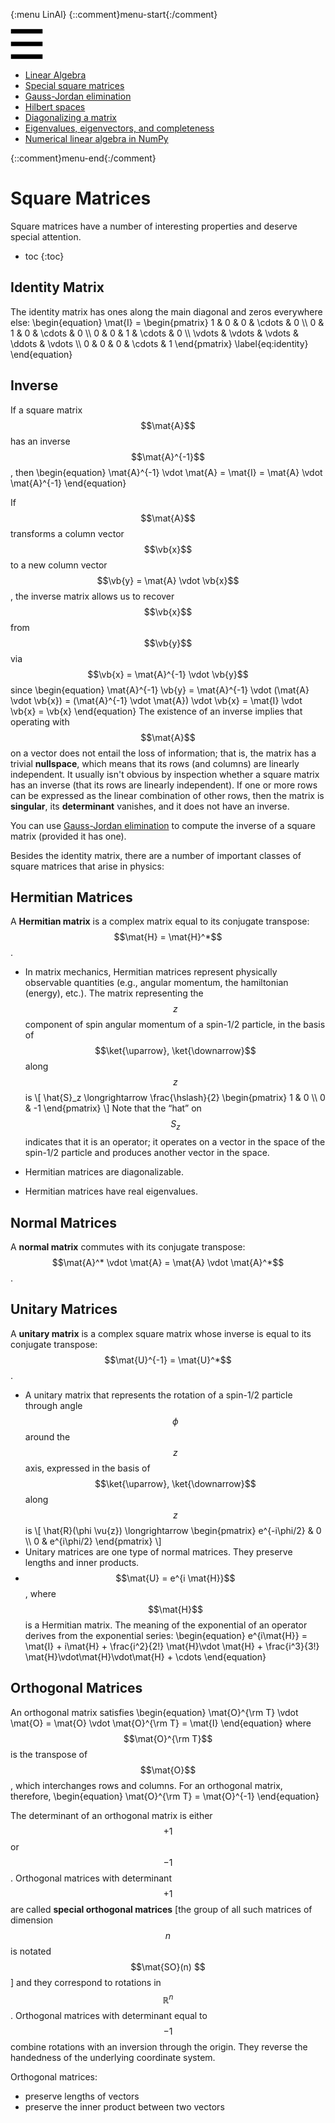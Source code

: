 {:menu LinAl}
{::comment}menu-start{:/comment}

<div class="dropdown">
<label id="hamburger-menu"><img id="hamburger" src="figs/hamburger.png"></label>
<div class="dropdown-content">
<ul>
<li><a href="LA-LinearAlgebra.html">Linear Algebra</a></li>
<li><a href="LA-SquareMatrices.html">Special square matrices</a></li>
<li><a href="LA-GaussJordan.html">Gauss-Jordan elimination</a></li>
<li><a href="LA-HilbertSpace.html">Hilbert spaces</a></li>
<li><a href="LA-Diagonalization.html">Diagonalizing a matrix</a></li>
<li><a href="LA-Eigenvectors.html">Eigenvalues, eigenvectors, and completeness</a></li>
<li><a href="LA-NumericalLinearAlgebra.html">Numerical linear algebra in NumPy</a></li>
</ul>
</div>
</div>

{::comment}menu-end{:/comment}



# Square Matrices

Square matrices have a number of interesting properties and deserve special attention.

* toc
{:toc}

## Identity Matrix

The identity matrix has ones along the main diagonal and zeros everywhere else:
\begin{equation}
  \mat{I} = \begin{pmatrix}
    1 & 0 & 0 & \cdots & 0 \\\ 
    0 & 1 & 0 & \cdots & 0 \\\ 
    0 & 0 & 1 & \cdots & 0 \\\ 
    \vdots & \vdots & \vdots & \ddots & \vdots \\\ 
    0 & 0 & 0 & \cdots & 1
    \end{pmatrix}
    \label{eq:identity}
\end{equation}

## Inverse

If a square matrix $$\mat{A}$$ has an inverse $$\mat{A}^{-1}$$, then
\begin{equation}
  \mat{A}^{-1} \vdot \mat{A} = \mat{I} = \mat{A} \vdot \mat{A}^{-1}
\end{equation}

If $$\mat{A}$$ transforms a column vector $$\vb{x}$$ to a new column vector $$\vb{y} = \mat{A} \vdot \vb{x}$$, the inverse matrix allows us to recover $$\vb{x}$$ from  $$\vb{y}$$ via $$\vb{x} = \mat{A}^{-1} \vdot \vb{y}$$ since
\begin{equation}
  \mat{A}^{-1} \vb{y} = \mat{A}^{-1} \vdot (\mat{A} \vdot \vb{x}) = (\mat{A}^{-1} \vdot \mat{A}) \vdot \vb{x} =
   \mat{I} \vdot \vb{x} = \vb{x}
\end{equation}
The existence of an inverse implies that operating with $$\mat{A}$$ on a vector does not entail the loss of information; that is, the matrix has a trivial **nullspace**, which means that its rows (and columns) are linearly independent. It usually isn't obvious by inspection whether a square matrix has an inverse (that its rows are linearly independent). If one or more rows can be expressed as the linear combination of other rows, then the matrix is **singular**, its **determinant** vanishes, and it does not have an inverse. 

You can use [Gauss-Jordan elimination](GaussJordan.md) to compute the inverse of a square matrix (provided it has one).


Besides the identity matrix, there are a number of important classes of square matrices that arise in physics:

## Hermitian Matrices

A **Hermitian matrix** is a complex matrix equal to its conjugate transpose: $$\mat{H} = \mat{H}^*$$.

+ In matrix mechanics, Hermitian matrices represent physically observable quantities (e.g., angular momentum, the hamiltonian (energy), etc.). The matrix representing the $$z$$ component of spin angular momentum of a spin-1/2 particle, in the basis of $$\ket{\uparrow}, \ket{\downarrow}$$ along $$z$$ is
\\[
  \hat{S}_z \longrightarrow
  \frac{\hslash}{2} \begin{pmatrix}
    1 & 0 \\\ 0 & -1
  \end{pmatrix}
\\]
Note that the “hat” on $$S_z$$ indicates that it is an operator; it operates on a vector in the space of the spin-1/2 particle and produces another vector in the space.

+ Hermitian matrices are diagonalizable.
+ Hermitian matrices have real eigenvalues.

## Normal Matrices

A **normal matrix** commutes with its conjugate transpose: $$\mat{A}^* \vdot \mat{A} = \mat{A} \vdot \mat{A}^*$$.

## Unitary Matrices

A **unitary matrix** is a complex square matrix whose inverse is equal to its conjugate transpose: $$\mat{U}^{-1} = \mat{U}^*$$. 


+ A unitary matrix that represents the rotation of a spin-1/2 particle through angle $$\phi$$ around the $$z$$ axis, expressed in the basis of $$\ket{\uparrow}, \ket{\downarrow}$$ along $$z$$ is
\\[
  \hat{R}(\phi \vu{z}) \longrightarrow \begin{pmatrix}
    e^{-i\phi/2} & 0 \\\ 
    0 & e^{i\phi/2}
  \end{pmatrix}
\\]
+ Unitary matrices are one type of normal matrices. They preserve lengths and inner products.
+ $$\mat{U} = e^{i \mat{H}}$$, where $$\mat{H}$$ is a Hermitian matrix. The meaning of the exponential of an operator derives from the exponential series:
\begin{equation}
  e^{i\mat{H}} = \mat{I} + i\mat{H} + \frac{i^2}{2!} \mat{H}\vdot \mat{H} + \frac{i^3}{3!} \mat{H}\vdot\mat{H}\vdot\mat{H} + \cdots
\end{equation}

## Orthogonal Matrices

An orthogonal matrix satisfies
\begin{equation}
  \mat{O}^{\rm T} \vdot \mat{O} = \mat{O} \vdot \mat{O}^{\rm T} = \mat{I}
\end{equation}
where $$\mat{O}^{\rm T}$$ is the transpose of $$\mat{O}$$, which interchanges rows and columns. For an orthogonal matrix, therefore,
\begin{equation}
  \mat{O}^{\rm T} = \mat{O}^{-1}
\end{equation}

The determinant of an orthogonal matrix is either $$+1$$ or $$-1$$. Orthogonal matrices with determinant $$+1$$ are called **special orthogonal matrices** [the group of all such matrices of dimension $$n$$ is notated $$\mat{SO}(n) $$] and they correspond to rotations in $$\mathbb{R}^n$$. Orthogonal matrices with determinant equal to $$-1$$ combine rotations with an inversion through the origin. They reverse the handedness of the underlying coordinate system.

Orthogonal matrices:

+ preserve lengths of vectors
+ preserve the inner product between two vectors

